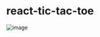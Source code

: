 # react-tic-tac-toe

![image](https://user-images.githubusercontent.com/10969493/122922242-a5435680-d320-11eb-98ac-abbb487b596e.png)
